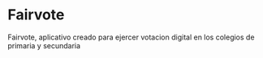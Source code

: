 # Fairvote
Fairvote, aplicativo creado para ejercer votacion digital en los colegios de primaria y secundaria
